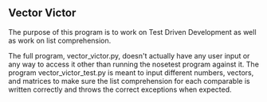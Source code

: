 ## Vector Victor ##

The purpose of this program is to work on Test Driven Development as well as
work on list comprehension.

The full program, vector_victor.py, doesn't actually have any user input or
any way to access it other than running the nosetest program against it.
The program vector_victor_test.py is meant to input different numbers, vectors,
and matrices to make sure the list comprehension for each comparable is
written correctly and throws the correct exceptions when expected. 
